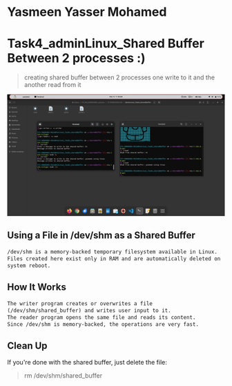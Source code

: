 # Yasmeen Yasser Mohamed
# Task4_adminLinux_Shared Buffer Between 2 processes :)

> creating shared buffer between 2 processes one write to it and the another read from it 


![](try.png "")

## Using a File in /dev/shm as a Shared Buffer

    /dev/shm is a memory-backed temporary filesystem available in Linux. Files created here exist only in RAM and are automatically deleted on system reboot.

## How It Works

    The writer program creates or overwrites a file (/dev/shm/shared_buffer) and writes user input to it.
    The reader program opens the same file and reads its content.
    Since /dev/shm is memory-backed, the operations are very fast.

## Clean Up

If you're done with the shared buffer, just delete the file:

> rm /dev/shm/shared_buffer 